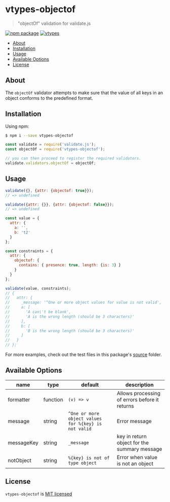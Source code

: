 # vtypes-objectof

> "objectOf" validation for validate.js

[![npm package][npm-badge]][npm-link]
[![vtypes][vtypes-badge]][repository]

- [About](#about)
- [Installation](#installation)
- [Usage](#usage)
- [Available Options](#available-options)
- [License](#license)

## About

The `objectOf` validator attempts to make sure that the value of all keys
in an object conforms to the predefined format.

## Installation

Using npm:

```sh
$ npm i --save vtypes-objectof
```

```js
const validate = require('validate.js');
const objectOf = require('vtypes-objectof');

// you can then proceed to register the required validators.
validate.validators.objectOf = objectOf;
```

## Usage

```js
validate({}, {attr: {objectof: true}});
// => undefined

validate({attr: {}}, {attr: {objectof: false}});
// => undefined
```

```js
const value = {
  attr: {
    a: '',
    b: 't2'
  }
};

const constraints = {
  attr: {
    objectof: {
      contains: { presence: true, length: {is: 3} }
    }
  }
};

validate(value, constraints);
// {
//   attr: {
//     _message: '^One or more object values for value is not valid',
//     a: [
//       'A can\'t be blank',
//       'A is the wrong length (should be 3 characters)'
//     ],
//     b: [
//       'B is the wrong length (should be 3 characters)'
//     ]
//   }
// };

```

For more examples, check out the test files in this package's [source][src] folder.

## Available Options

| name       | type     | default                                              | description                                   |
| ---------- | -------- | ---------------------------------------------------- | --------------------------------------------- |
| formatter  | function | `(v) => v`                                           | Allows processing of errors before it returns |
| message    | string   | `^One or more object values for %{key} is not valid` | Error message                                 |
| messageKey | string   | `_message`                                           | key in return object for the summary message  |
| notObject  | string   | `%{key} is not of type object`                       | Error when value is not an object             |


## License

`vtypes-objectof` is [MIT licensed][license]

[npm-badge]: https://img.shields.io/npm/v/vtypes-objectof.svg?style=flat-square
[npm-link]: https://www.npmjs.com/package/vtypes-objectof
[repository]: https://github.com/yeojz/vtypes
[vtypes-badge]: https://img.shields.io/badge/vtypes-repo-blue.svg?style=flat-square
[license]: https://github.com/yeojz/vtypes/blob/master/LICENSE
[src]: https://github.com/yeojz/vtypes/tree/master/packages/vtypes-objectof/src

